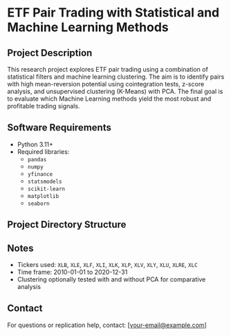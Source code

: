 # ETF Pair Trading with Statistical and Machine Learning Methods

## Project Description
This research project explores ETF pair trading using a combination of statistical filters and machine learning clustering. The aim is to identify pairs with high mean-reversion potential using cointegration tests, z-score analysis, and unsupervised clustering (K-Means) with PCA. The final goal is to evaluate which Machine Learning methods yield the most robust and profitable trading signals.

## Software Requirements
- Python 3.11+
- Required libraries:
  - `pandas`
  - `numpy`
  - `yfinance`
  - `statsmodels`
  - `scikit-learn`
  - `matplotlib`
  - `seaborn`

## Project Directory Structure




## Notes
- Tickers used: `XLB`, `XLE`, `XLF`, `XLI`, `XLK`, `XLP`, `XLV`, `XLY`, `XLU`, `XLRE`, `XLC`
- Time frame: 2010-01-01 to 2020-12-31
- Clustering optionally tested with and without PCA for comparative analysis

## Contact
For questions or replication help, contact: [your-email@example.com]
